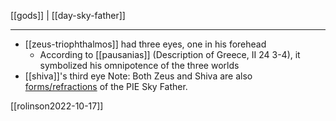 [[gods]] | [[day-sky-father]]
***




- [[zeus-triophthalmos]] had three eyes, one in his forehead
	- According to [[pausanias]] (Description of Greece, II 24 3-4), it symbolized his omnipotence of the three worlds 
- [[shiva]]'s third eye
Note: Both Zeus and Shiva are also [forms/refractions](divine-refraction.md) of the PIE Sky Father.


[[rolinson2022-10-17]]